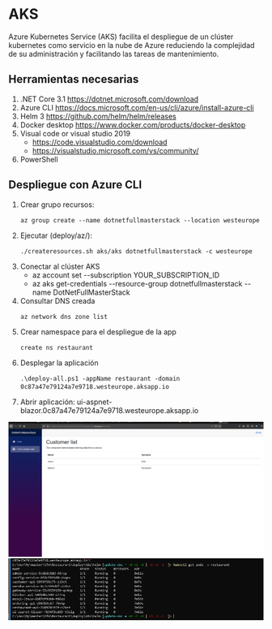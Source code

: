 # AKS
Azure Kubernetes Service (AKS) facilita el despliegue de un clúster kubernetes como servicio en la nube de Azure reduciendo la complejidad de su administración y facilitando las tareas de mantenimiento. 

## Herramientas necesarias
1. .NET Core 3.1 https://dotnet.microsoft.com/download
2. Azure CLI  https://docs.microsoft.com/en-us/cli/azure/install-azure-cli
3. Helm 3 https://github.com/helm/helm/releases
4. Docker desktop https://www.docker.com/products/docker-desktop
5. Visual code or visual studio 2019
    - https://code.visualstudio.com/download
    - https://visualstudio.microsoft.com/vs/community/ 
6. PowerShell

## Despliegue con Azure CLI
1. Crear grupo recursos:
    ```
    az group create --name dotnetfullmasterstack --location westeurope
    ```
2. Ejecutar (deploy/az/):
    ```
    ./createresources.sh aks/aks dotnetfullmasterstack -c westeurope
    ```
3. Conectar al clúster AKS
    - az account set --subscription YOUR_SUBSCRIPTION_ID
    - az aks get-credentials --resource-group dotnetfullmasterstack --name DotNetFullMasterStack
3. Consultar DNS creada
    ```
    az network dns zone list
    ```
4. Crear namespace para el despliegue de la app
    ```
    create ns restaurant
    ````
5. Desplegar la aplicación
    ```
    .\deploy-all.ps1 -appName restaurant -domain 0c87a47e79124a7e9718.westeurope.aksapp.io
    ```
6. Abrir aplicación: ui-aspnet-blazor.0c87a47e79124a7e9718.westeurope.aksapp.io

![AKS aspnet blazor](./imgs/aks_aspnet-blazor.png)
![AKS running pods](./imgs/aks_running_pods.png)